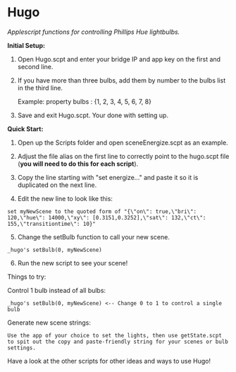 Hugo
====

*Applescript functions for controlling Phillips Hue lightbulbs.*

**Initial Setup:**

1. Open Hugo.scpt and enter your bridge IP and app key on the first and second line. 

2. If you have more than three bulbs, add them by number to the bulbs list in the third line. 

	Example: property bulbs : {1, 2, 3, 4, 5, 6, 7, 8}

3. Save and exit Hugo.scpt. Your done with setting up. 

**Quick Start:**

1. Open up the Scripts folder and open sceneEnergize.scpt as an example. 

2. Adjust the file alias on the first line to correctly point to the hugo.scpt file (**you will need to do this for each script**).

3. Copy the line starting with "set energize..." and paste it so it is duplicated on the next line.

4. Edit the new line to look like this:

````applescript
set myNewScene to the quoted form of "{\"on\": true,\"bri\": 120,\"hue\": 14000,\"xy\": [0.3151,0.3252],\"sat\": 132,\"ct\": 155,\"transitiontime\": 10}"
````

5. Change the setBulb function to call your new scene.

````applescript
_hugo's setBulb(0, myNewScene)
````

6. Run the new script to see your scene!

Things to try: 

Control 1 bulb instead of all bulbs:

	_hugo's setBulb(0, myNewScene) <-- Change 0 to 1 to control a single bulb
	
Generate new scene strings:

	Use the app of your choice to set the lights, then use getState.scpt to spit out the copy and paste-friendly string for your scenes or bulb settings.
	
Have a look at the other scripts for other ideas and ways to use Hugo!